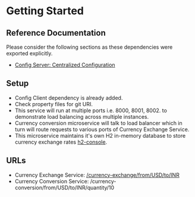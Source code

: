 # Getting Started

## Reference Documentation
Please consider the following sections as these dependencies were exported explicitly. 

* [Config Server: Centralized Configuration](https://spring.io/guides/gs/centralized-configuration/)

## Setup

- Config Client dependency is already added.
- Check property files for git URI.
- This service will run at multiple ports i.e. 8000, 8001, 8002. to demonstrate load balancing across multiple instances.
- Currency conversion microservice will talk to load balancer which in turn will route requests to various ports of Currency Exchange Service.
- This microservice maintains it's own H2 in-memory database to store currency exchange rates [h2-console](http://localhost:8000/h2-console).

## URLs

- Currency Exchange Service: [/currency-exchange/from/USD/to/INR](http://localhost:8000/currency-exchange/from/USD/to/INR)
- Currency Conversion Service: /currency-conversion/from/USD/to/INR/quantity/10
